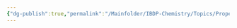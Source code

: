 ```yaml
---
{"dg-publish":true,"permalink":"/Mainfolder/IBDP-Chemistry/Topics/Properties of acids and base/"}
---
```

